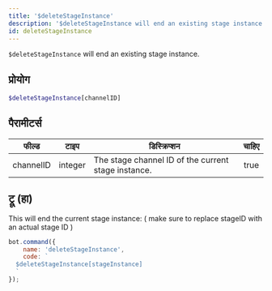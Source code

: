 ```yaml
---
title: '$deleteStageInstance'
description: '$deleteStageInstance will end an existing stage instance.'
id: deleteStageInstance
---
```


`$deleteStageInstance` will end an existing stage instance.

## प्रोयोग

```php
$deleteStageInstance[channelID]
```

## पैरामीटर्स

| फील्ड     | टाइप    | डिस्क्रिप्शन                                        | चाहिए |
| --------- | ------- | --------------------------------------------------- |:-----:|
| channelID | integer | The stage channel ID of the current stage instance. | true  |

## ट्रू (हा)

This will end the current stage instance: ( make sure to replace stageID with an actual stage ID )

```javascript
bot.command({
    name: 'deleteStageInstance',
    code: `
  $deleteStageInstance[stageInstance]
  `
});
```